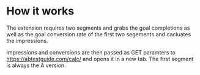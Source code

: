 
# How it works
The extension requires two segments and grabs the goal completions as well as the goal conversion rate of the first two segements and cacluates the impressions. 

Impressions and conversions are then passed as GET paramters to https://abtestguide.com/calc/ and opens it in a new tab. The first segment is always the A version.  
